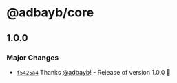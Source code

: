 # @adbayb/core

## 1.0.0

### Major Changes

-   [`f5425a4`](https://github.com/adbayb/poc-monorepo/commit/f5425a412e70f309ef39026839f6a65e35fb8a11) Thanks [@adbayb](https://github.com/adbayb)! - Release of version 1.0.0 🚀
